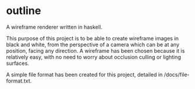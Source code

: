 outline
=======

A wireframe renderer written in haskell.

This purpose of this project is to be able to create wireframe images in black
and white, from the perspective of a camera which can be at any position, 
facing any direction. A wireframe has been chosen because it is relatively easy,
with no need to worry about occlusion culling or lighting surfaces.

A simple file format has been created for this project, detailed in 
/docs/file-format.txt. 
